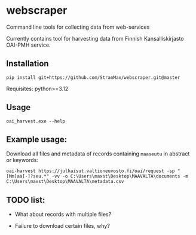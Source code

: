 # webscraper

Command line tools for collecting data from web-services

Currently contains tool for harvesting data from Finnish Kansalliskirjasto OAI-PMH service.

## Installation

```
pip install git+https://github.com/StranMax/webscraper.git@master
```

Requisites: python>=3.12

## Usage

```
oai_harvest.exe --help
```

## Example usage:

Download all files and metadata of records containing `maaseutu` in abstract or keywords:  

```
oai-harvest https://julkaisut.valtioneuvosto.fi/oai/request -sp "[Mm]aa[-]?seu.*" -vv -o C:\Users\maxst\Desktop\MAAVALTA\documents -m C:\Users\maxst\Desktop\MAAVALTA\metadata.csv
```

## TODO list:

- What about records with multiple files?

- Failure to download certain files, why?